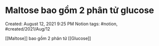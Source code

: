 # Maltose bao gồm 2 phân tử glucose

Created: August 12, 2021 9:25 PM
Notion tags: #notion, #created/2021/Aug/12

[[Maltose]] bao gồm 2 phân tử [[Glucose]]